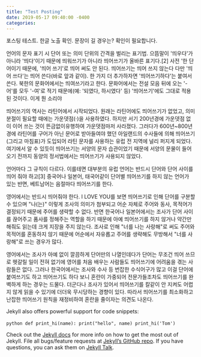 ```yaml
---
title: "Test Posting"
date: 2019-05-17 09:40:00 -0400
categories: 
---
```


포스팅 테스트. 한글 노출 확인.
문장이 길 경우는? 확인이 필요합니다. 

언어의 문자 표기 시 단어 또는 의미 단위의 간격을 벌리는 표기법. 으뜸말이 '띄우다'가 아니라 '띄다'이기 때문에 띄워쓰기가 아니라 띄어쓰기가 올바른 표기다.[2] 사전 '한 단어이기 때문에, '띄어 쓰기'로 띄어 써도 안 된다. 띄어쓰기는 띄어 쓰지 않는다 다만 '띄어 쓰다'는 띄어 쓴다(바로 앞과 같이). 한 가지 더 추가하자면 '띄어쓰기하다'는 붙여서 쓴다. 북한의 문화어에서는 띄여쓰기라고 한다. 문화어에서는 전설 모음 뒤에 오는 '-어'를 모두 '-여'로 적기 때문에(예: '되였다, 하시였다' 등) '띄어쓰기'에도 그대로 적용된 것이다. 이게 뭔 소리야

띄어쓰기의 역사는 라틴어에서 시작되었다. 원래는 라틴어에도 띄어쓰기가 없었고, 의미 분절이 필요할 때에는 가운뎃점(·)을 사용하였다. 하지만 서기 200년경에 가운뎃점 없이 이어 쓰는 것이 뜬금없이유행하여 가운뎃점마저 사라졌다. 그러다가 600년~800년경에 라틴어를 구어가 아닌 문어로 받아들여야 했던 아일랜드의 수사들에 의해 띄어쓰기(그리고 마침표)가 도입되어 라틴 문자를 사용하는 유럽 전 지역에 널리 퍼지게 되었다. 여기에서 알 수 있듯이 띄어쓰기는 서양의 문자 습관이었기 때문에 서양의 문물이 들어오기 전까지 동양의 정서법에서는 띄어쓰기가 사용되지 않았다.

언어마다 그 규칙이 다르다. 이를테면 대부분의 유럽 언어는 반드시 단어와 단어 사이를 띄어 줘야 하고[3] 중국어나 일본어, 태국어같이 단어별 띄어쓰기를 하지 않는 언어가 있는 반면, 베트남어는 음절마다 띄어쓰기를 한다.

영어에서는 반드시 띄어줘야 한다. I LOVE YOU를 보면 띄어쓰기로 인해 단어를 구분할 수 있으며 "나(는)" 이렇게 조사의 의미가 첨부되고 어순 자체로 주어와 동사, 목적어가 결정되기 때문에 주어를 생략할 수 없다. 반면 한국어나 일본어에서는 조사가 단어 사이를 끊어주고 품사를 정해주는 역할을 하기 때문에 아예 띄어쓰기를 하지 않거나 약간만 해줘도 읽는데 크게 지장을 주지 않는다. 조사로 인해 "너를 나는 사랑해"로 써도 주어와 목적어를 혼동하지 않기 때문에 어순에서 자유롭고 주어를 생략해도 무방해서 "너를 사랑해"로 쓰는 경우가 많다.

영어에서는 조사가 아예 없이 깔끔하게 단어만의 나열인데다가 단어는 무조건 띄어 쓰므로 헷갈릴 일이 전혀 없기에 영어를 처음 배우는 사람들도 띄어쓰기에 어려움을 겪는 사람들은 없다. 그러나 한국어에서는 조사와 수사 등 번잡한 수식어구가 많고 이걸 단어에 붙여쓰기도 하고 띄어쓰기도 하다 보니 혼란이 가중되어 전문가들조차도 띄어쓰기를 완벽하게 하는 경우는 드물다. 더군다나 조사가 있어서 띄어쓰기를 칼같이 안 지켜도 어렵지 않게 읽을 수 있기에 더더욱 무시당하는 경향이 있다. 따라서 띄어쓰기를 최소화하고 난잡한 띄어쓰기 원칙을 재정비하여 혼란을 줄이자는 의견도 나온다.

Jekyll also offers powerful support for code snippets:

​```python
def print_hi(name):
  print("hello", name)
print_hi('Tom')
​```

Check out the [Jekyll docs][jekyll-docs] for more info on how to get the most out of Jekyll. File all bugs/feature requests at [Jekyll’s GitHub repo][jekyll-gh]. If you have questions, you can ask them on [Jekyll Talk][jekyll-talk].

[jekyll-docs]: https://jekyllrb.com/docs/home
[jekyll-gh]:   https://github.com/jekyll/jekyll
[jekyll-talk]: https://talk.jekyllrb.com/
